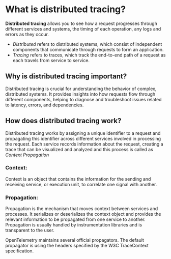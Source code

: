 # What is distributed tracing?

**Distributed tracing** allows you to see how a request progresses through different services and systems, the timing of each operation, any logs and errors as they occur.
- *Distributed* refers to distributed systems, which consist of independent components that communicate through requests to form an application. 
- *Tracing* refers to traces, which track the end-to-end path of a request as each travels from service to service. 
 
## Why is distributed tracing important?

Distributed tracing is crucial for understanding the behavior of complex, distributed systems. It provides insights into how requests flow through different components, helping to diagnose and troubleshoot issues related to latency, errors, and dependencies.


## How does distributed tracing work?

Distributed tracing works by assigning a unique identifier to a request and propagating this identifier across different services involved in processing the request. Each service records information about the request, creating a trace that can be visualized and analyzed and this process is called as *Context Propagation*

### Context: 
Context is an object that contains the information for the sending and receiving service, or execution unit, to correlate one signal with another.


### Propagation:
Propagation is the mechanism that moves context between services and processes. It serializes or deserializes the context object and provides the relevant information to be propagated from one service to another. Propagation is usually handled by instrumentation libraries and is transparent to the user.

OpenTelemetry maintains several official propagators. The default propagator is using the headers specified by the W3C TraceContext specification.



